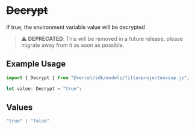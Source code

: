 # ~~Decrypt~~

If true, the environment variable value will be decrypted

> :warning: **DEPRECATED**: This will be removed in a future release, please migrate away from it as soon as possible.

## Example Usage

```typescript
import { Decrypt } from "@vercel/sdk/models/filterprojectenvsop.js";

let value: Decrypt = "true";
```

## Values

```typescript
"true" | "false"
```